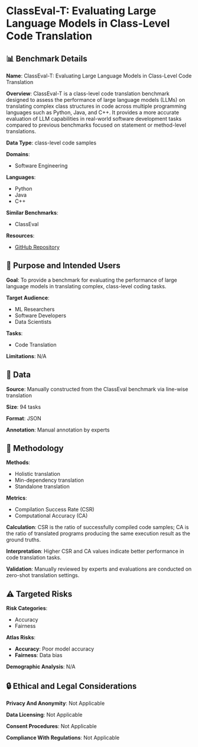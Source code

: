 # ClassEval-T: Evaluating Large Language Models in Class-Level Code Translation

## 📊 Benchmark Details

**Name**: ClassEval-T: Evaluating Large Language Models in Class-Level Code Translation

**Overview**: ClassEval-T is a class-level code translation benchmark designed to assess the performance of large language models (LLMs) on translating complex class structures in code across multiple programming languages such as Python, Java, and C++. It provides a more accurate evaluation of LLM capabilities in real-world software development tasks compared to previous benchmarks focused on statement or method-level translations.

**Data Type**: class-level code samples

**Domains**:
- Software Engineering

**Languages**:
- Python
- Java
- C++

**Similar Benchmarks**:
- ClassEval

**Resources**:
- [GitHub Repository](https://github.com/wLinHoo/ClassEval-T)

## 🎯 Purpose and Intended Users

**Goal**: To provide a benchmark for evaluating the performance of large language models in translating complex, class-level coding tasks.

**Target Audience**:
- ML Researchers
- Software Developers
- Data Scientists

**Tasks**:
- Code Translation

**Limitations**: N/A

## 💾 Data

**Source**: Manually constructed from the ClassEval benchmark via line-wise translation

**Size**: 94 tasks

**Format**: JSON

**Annotation**: Manual annotation by experts

## 🔬 Methodology

**Methods**:
- Holistic translation
- Min-dependency translation
- Standalone translation

**Metrics**:
- Compilation Success Rate (CSR)
- Computational Accuracy (CA)

**Calculation**: CSR is the ratio of successfully compiled code samples; CA is the ratio of translated programs producing the same execution result as the ground truths.

**Interpretation**: Higher CSR and CA values indicate better performance in code translation tasks.

**Validation**: Manually reviewed by experts and evaluations are conducted on zero-shot translation settings.

## ⚠️ Targeted Risks

**Risk Categories**:
- Accuracy
- Fairness

**Atlas Risks**:
- **Accuracy**: Poor model accuracy
- **Fairness**: Data bias

**Demographic Analysis**: N/A

## 🔒 Ethical and Legal Considerations

**Privacy And Anonymity**: Not Applicable

**Data Licensing**: Not Applicable

**Consent Procedures**: Not Applicable

**Compliance With Regulations**: Not Applicable
